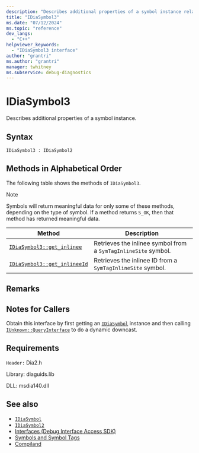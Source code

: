 ```yaml
---
description: "Describes additional properties of a symbol instance related to the inlinee ID."
title: "IDiaSymbol3"
ms.date: "07/12/2024"
ms.topic: "reference"
dev_langs:
  - "C++"
helpviewer_keywords:
  - "IDiaSymbol3 interface"
author: "grantri"
ms.author: "grantri"
manager: twhitney
ms.subservice: debug-diagnostics
---
```

# IDiaSymbol3

Describes additional properties of a symbol instance.

## Syntax

```
IDiaSymbol3 : IDiaSymbol2
```

## Methods in Alphabetical Order

The following table shows the methods of `IDiaSymbol3`.

> [!NOTE]
> Symbols will return meaningful data for only some of these methods, depending on the type of symbol. If a method returns `S_OK`, then that method has returned meaningful data.

|Method|Description|
|------------|-----------------|
|[`IDiaSymbol3::get_inlinee`](../../debugger/debug-interface-access/idiasymbol3-get-inlinee.md)|Retrieves the inlinee symbol from a `SymTagInlineSite` symbol.|
|[`IDiaSymbol3::get_inlineeId`](../../debugger/debug-interface-access/idiasymbol3-get-inlineeid.md)|Retrieves the inlinee ID from a `SymTagInlineSite` symbol.|

## Remarks

## Notes for Callers

Obtain this interface by first getting an [`IDiaSymbol`](../../debugger/debug-interface-access/idiasymbol.md) instance and then calling [`IUnknown::QueryInterface`](/windows/win32/api/unknwn/nf-unknwn-iunknown-queryinterface(refiid_void)) to do a dynamic downcast.

## Requirements

`Header:` Dia2.h

Library: diaguids.lib

DLL: msdia140.dll

## See also

- [`IDiaSymbol`](../../debugger/debug-interface-access/idiasymbol.md)
- [`IDiaSymbol2`](../../debugger/debug-interface-access/idiasymbol2.md)
- [Interfaces (Debug Interface Access SDK)](../../debugger/debug-interface-access/interfaces-debug-interface-access-sdk.md)
- [Symbols and Symbol Tags](../../debugger/debug-interface-access/symbols-and-symbol-tags.md)
- [Compiland](../../debugger/debug-interface-access/compiland.md)
